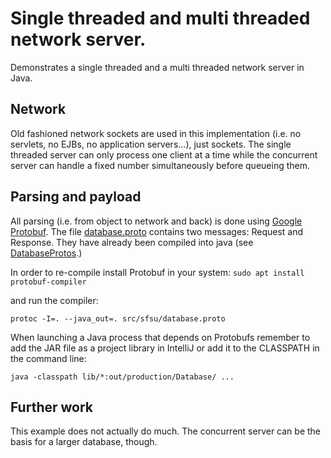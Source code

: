 # Single threaded and multi threaded network server.

Demonstrates a single threaded and a multi threaded network server in Java. 


## Network

Old fashioned network sockets are used in this implementation (i.e. no servlets, no EJBs, no application servers...), 
just sockets. The single threaded server can only process one client at a time while the concurrent server can handle a
fixed number simultaneously before queueing them.  

## Parsing and payload

All parsing (i.e. from object to network and back) is done using 
[Google Protobuf](https://developers.google.com/protocol-buffers/docs/javatutorial). The file 
[database.proto](database.proto) contains two messages: Request and Response. They have already been compiled into java
(see [DatabaseProtos](DatabaseProtos.java).) 

In order to re-compile install Protobuf in your system:
``` sudo apt install protobuf-compiler ```

and run the compiler:
```
protoc -I=. --java_out=. src/sfsu/database.proto

```

When launching a Java process that depends on Protobufs remember to add the JAR file as a project library in IntelliJ or
add it to the CLASSPATH in the command line:

```
java -classpath lib/*:out/production/Database/ ...
```

## Further work

This example does not actually do much. The concurrent server can be the basis for a larger database, though. 

